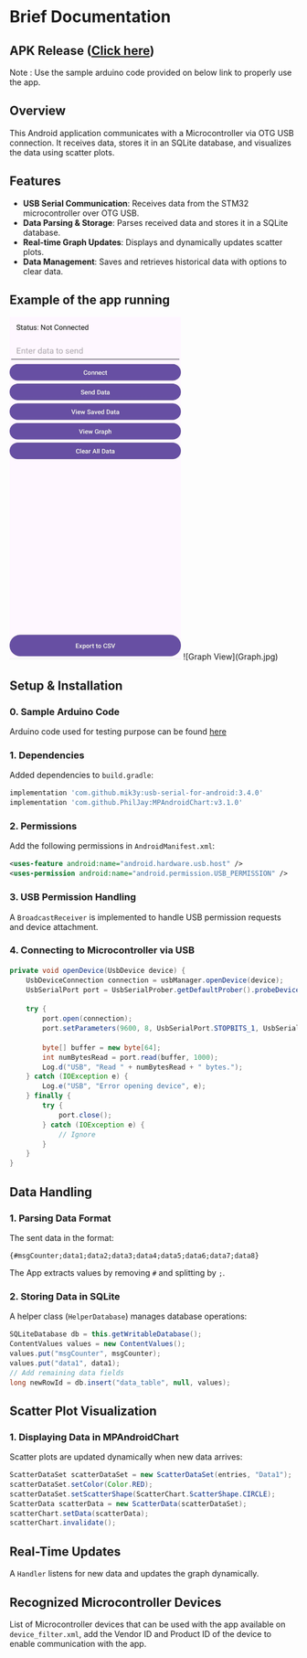 # Brief Documentation

## APK Release ([Click here](https://github.com/Arsfake26/Portable-Data-Acquisition-Android-Arduino/releases))
Note : Use the sample arduino code provided on below link to properly use the app.

## Overview
This Android application communicates with a Microcontroller via OTG USB connection. It receives data, stores it in an SQLite database, and visualizes the data using scatter plots.

## Features
- **USB Serial Communication**: Receives data from the STM32 microcontroller over OTG USB.
- **Data Parsing & Storage**: Parses received data and stores it in a SQLite database.
- **Real-time Graph Updates**: Displays and dynamically updates scatter plots.
- **Data Management**: Saves and retrieves historical data with options to clear data.

## Example of the app running
<img src="main_interface.jpg" alt="Description" width="300" height="600">
![Graph View](Graph.jpg)

## Setup & Installation

### 0. Sample Arduino Code
Arduino code used for testing purpose can be found [here](https://github.com/Arsfake26/Arduino-test-code-for-portable-data-acquisition)

### 1. Dependencies
Added dependencies to `build.gradle`:
```gradle
implementation 'com.github.mik3y:usb-serial-for-android:3.4.0'
implementation 'com.github.PhilJay:MPAndroidChart:v3.1.0'
```

### 2. Permissions
Add the following permissions in `AndroidManifest.xml`:
```xml
<uses-feature android:name="android.hardware.usb.host" />
<uses-permission android:name="android.permission.USB_PERMISSION" />
```

### 3. USB Permission Handling
A `BroadcastReceiver` is implemented to handle USB permission requests and device attachment.

### 4. Connecting to Microcontroller via USB
```java
private void openDevice(UsbDevice device) {
    UsbDeviceConnection connection = usbManager.openDevice(device);
    UsbSerialPort port = UsbSerialProber.getDefaultProber().probeDevice(device).getPorts().get(0);

    try {
        port.open(connection);
        port.setParameters(9600, 8, UsbSerialPort.STOPBITS_1, UsbSerialPort.PARITY_NONE);
        
        byte[] buffer = new byte[64];
        int numBytesRead = port.read(buffer, 1000);
        Log.d("USB", "Read " + numBytesRead + " bytes.");
    } catch (IOException e) {
        Log.e("USB", "Error opening device", e);
    } finally {
        try {
            port.close();
        } catch (IOException e) {
            // Ignore
        }
    }
}
```

## Data Handling
### 1. Parsing Data Format
The sent data in the format:
```
{#msgCounter;data1;data2;data3;data4;data5;data6;data7;data8}
```
The App extracts values by removing `#` and splitting by `;`.

### 2. Storing Data in SQLite
A helper class (`HelperDatabase`) manages database operations:
```java
SQLiteDatabase db = this.getWritableDatabase();
ContentValues values = new ContentValues();
values.put("msgCounter", msgCounter);
values.put("data1", data1);
// Add remaining data fields
long newRowId = db.insert("data_table", null, values);
```

## Scatter Plot Visualization
### 1. Displaying Data in MPAndroidChart
Scatter plots are updated dynamically when new data arrives:
```java
ScatterDataSet scatterDataSet = new ScatterDataSet(entries, "Data1");
scatterDataSet.setColor(Color.RED);
scatterDataSet.setScatterShape(ScatterChart.ScatterShape.CIRCLE);
ScatterData scatterData = new ScatterData(scatterDataSet);
scatterChart.setData(scatterData);
scatterChart.invalidate();
```

## Real-Time Updates
A `Handler` listens for new data and updates the graph dynamically.

## Recognized Microcontroller Devices
List of Microcontroller devices that can be used with the app available on `device_filter.xml`, add the Vendor ID and Product ID of the device to enable communication with the app.
